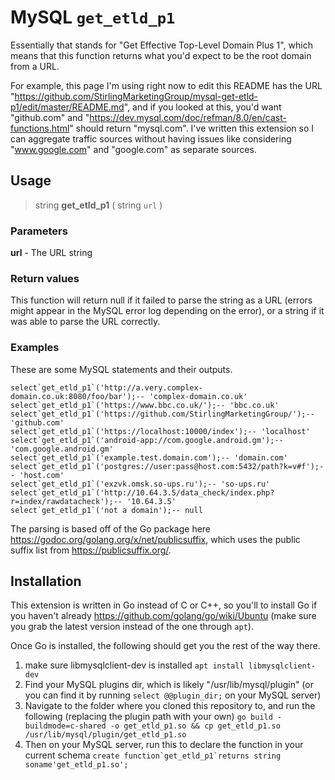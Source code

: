 # MySQL `get_etld_p1`

Essentially that stands for "Get Effective Top-Level Domain Plus 1", which means that this function returns what you'd expect to be the root domain from a URL. 

For example, this page I'm using right now to edit this README has the URL "https://github.com/StirlingMarketingGroup/mysql-get-etld-p1/edit/master/README.md", and if you looked at this, you'd want "github.com" and "https://dev.mysql.com/doc/refman/8.0/en/cast-functions.html" should return "mysql.com". I've written this extension so I can aggregate traffic sources without having issues like considering "www.google.com" and "google.com" as separate sources.

## Usage

> string  **get_etld_p1** ( string  `url` )

### Parameters
**url** - The URL string

### Return values
This function will return null if it failed to parse the string as a URL (errors might appear in the MySQL error log depending on the error), or a string if it was able to parse the URL correctly.

### Examples

These are some MySQL statements and their outputs.

```mysql
select`get_etld_p1`('http://a.very.complex-domain.co.uk:8080/foo/bar');-- 'complex-domain.co.uk'
select`get_etld_p1`('https://www.bbc.co.uk/');-- 'bbc.co.uk'
select`get_etld_p1`('https://github.com/StirlingMarketingGroup/');-- 'github.com'
select`get_etld_p1`('https://localhost:10000/index');-- 'localhost'
select`get_etld_p1`('android-app://com.google.android.gm');-- 'com.google.android.gm'
select`get_etld_p1`('example.test.domain.com');-- 'domain.com'
select`get_etld_p1`('postgres://user:pass@host.com:5432/path?k=v#f');-- 'host.com'
select`get_etld_p1`('exzvk.omsk.so-ups.ru');-- 'so-ups.ru'
select`get_etld_p1`('http://10.64.3.5/data_check/index.php?r=index/rawdatacheck');-- '10.64.3.5'
select`get_etld_p1`('not a domain');-- null
```

The parsing is based off of the Go package here https://godoc.org/golang.org/x/net/publicsuffix, which uses the public suffix list from https://publicsuffix.org/.

## Installation

This extension is written in Go instead of C or C++, so you'll to install Go if you haven't already https://github.com/golang/go/wiki/Ubuntu (make sure you grab the latest version instead of the one through `apt`).

Once Go is installed, the following should get you the rest of the way there.

1. make sure libmysqlclient-dev is installed
    `apt install libmysqlclient-dev`
2. Find your MySQL plugins dir, which is likely "/usr/lib/mysql/plugin" (or you can find it by running `select @@plugin_dir;` on your MySQL server)
3. Navigate to the folder where you cloned this repository to, and run the following (replacing the plugin path with your own)
    `go build -buildmode=c-shared -o get_etld_p1.so && cp get_etld_p1.so /usr/lib/mysql/plugin/get_etld_p1.so`
4. Then on your MySQL server, run this to declare the function in your current schema
    ``create function`get_etld_p1`returns string soname'get_etld_p1.so';``
